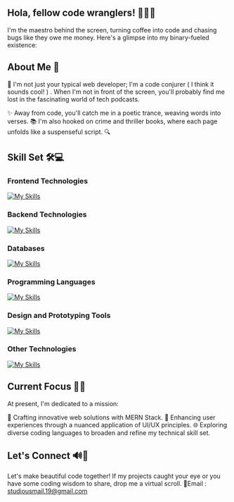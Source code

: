 ## Hola, fellow code wranglers! 🤙🏻🤠

I'm the maestro behind the screen, turning coffee into code and chasing bugs like they owe me money. Here's a glimpse into my binary-fueled existence:

## About Me 👾
🚀 I'm not just your typical web developer; I'm a code conjurer ( I think it sounds cool! ) . When I'm not in front of the screen, you'll probably find me lost in the fascinating world of tech podcasts.

✨ Away from code, you'll catch me in a poetic trance, weaving words into verses. 📚 I'm also hooked on crime and thriller books, where each page unfolds like a suspenseful script. 🔍

## Skill Set 🛠️💻

### Frontend Technologies
[![My Skills](https://skillicons.dev/icons?i=html,css,js,react,nextjs&theme=light)](https://skillicons.dev)

### Backend Technologies
[![My Skills](https://skillicons.dev/icons?i=nodejs,django,express&theme=light)](https://skillicons.dev)

### Databases
[![My Skills](https://skillicons.dev/icons?i=mongodb,mysql,postgres&theme=light)](https://skillicons.dev)

### Programming Languages
[![My Skills](https://skillicons.dev/icons?i=c,cpp,java,python,ts,php,r&theme=light)](https://skillicons.dev)

### Design and Prototyping Tools
[![My Skills](https://skillicons.dev/icons?i=figma&theme=light)](https://skillicons.dev)

### Other Technologies
[![My Skills](https://skillicons.dev/icons?i=tailwind,bootstrap,jquery,arduino&theme=light)](https://skillicons.dev)

## Current Focus 🏇🎯
At present, I'm dedicated to a mission:

🚀 Crafting innovative web solutions with MERN Stack.
🎨 Enhancing user experiences through a nuanced application of UI/UX principles.
🌐 Exploring diverse coding languages to broaden and refine my technical skill set.

## Let's Connect 🔊🧠
Let's make beautiful code together! If my projects caught your eye or you have some coding wisdom to share, drop me a virtual scroll.
📧Email : studiousmail.19@gmail.com
